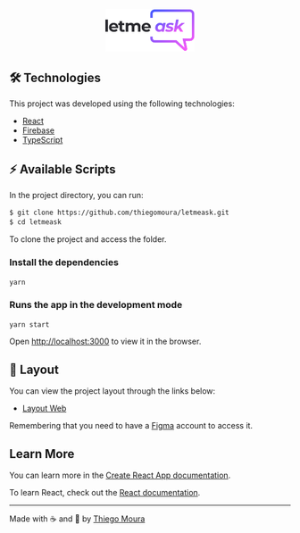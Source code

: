 <p align="center">
  <img alt="Letmeask" src=".github/logo.svg" width="160px">
</p>

## 🛠 Technologies

This project was developed using the following technologies:

- [React](https://reactjs.org)
- [Firebase](https://firebase.google.com/)
- [TypeScript](https://www.typescriptlang.org/)

## ⚡ Available Scripts

In the project directory, you can run:

```bash
$ git clone https://github.com/thiegomoura/letmeask.git
$ cd letmeask
```

To clone the project and access the folder.

### Install the dependencies

`yarn`

### Runs the app in the development mode

`yarn start`

Open [http://localhost:3000](http://localhost:3000) to view it in the browser.

## 🎨 Layout

You can view the project layout through the links below:

- [Layout Web](https://www.figma.com/file/u0BQK8rCf2KgzcukdRRCWh/Letmeask/duplicate) 

Remembering that you need to have a [Figma](http://figma.com/) account to access it.

## Learn More

You can learn more in the [Create React App documentation](https://facebook.github.io/create-react-app/docs/getting-started).

To learn React, check out the [React documentation](https://reactjs.org/).

---

Made with ☕ and 🤯 by [Thiego Moura](https://thiegomoura.github.io/me/)
